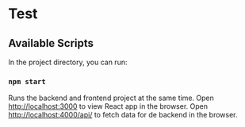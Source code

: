 # Test

## Available Scripts

In the project directory, you can run:

### `npm start`

Runs the backend and frontend project at the same time.
Open [http://localhost:3000](http://localhost:3000) to view React app in the browser.
Open [http://localhost:4000/api/](http://localhost:4000/api/) to fetch data for de backend in the browser.
